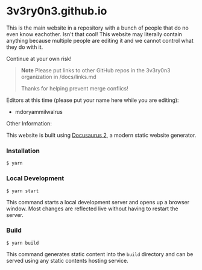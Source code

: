 # 3v3ry0n3.github.io

This is the main website in a repository with a bunch of people that do no even know eachother. Isn't that cool!
This website may literally contain anything because multiple people are editing it and we cannot control what they do with it.

Continue at your own risk!

> **Note**
> Please put links to other GitHub repos in the 3v3ry0n3 organization in /docs/links.md
>
> Thanks for helping prevent merge conflics!


Editors at this time (please put your name here while you are editing):
- mdoryammilwalrus

Other Information:

This website is built using [Docusaurus 2](https://docusaurus.io/), a modern static website generator.

### Installation

```
$ yarn
```

### Local Development

```
$ yarn start
```

This command starts a local development server and opens up a browser window. Most changes are reflected live without having to restart the server.

### Build

```
$ yarn build
```

This command generates static content into the `build` directory and can be served using any static contents hosting service.